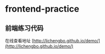 # frontend-practice

## 前端练习代码

在线查看地址 [http://lichengbo.github.io/demo/](http://lichengbo.github.io/demo/)